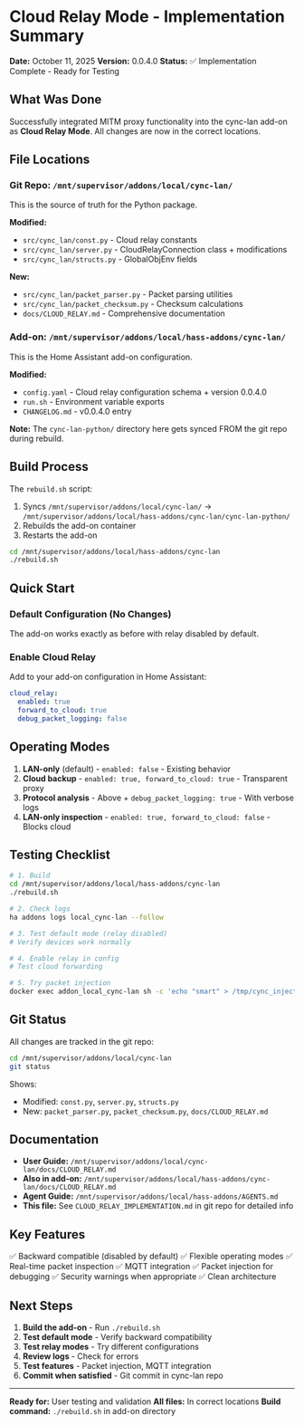 # Cloud Relay Mode - Implementation Summary

**Date:** October 11, 2025
**Version:** 0.0.4.0
**Status:** ✅ Implementation Complete - Ready for Testing

## What Was Done

Successfully integrated MITM proxy functionality into the cync-lan add-on as **Cloud Relay Mode**. All changes are now in the correct locations.

## File Locations

### Git Repo: `/mnt/supervisor/addons/local/cync-lan/`
This is the source of truth for the Python package.

**Modified:**
- `src/cync_lan/const.py` - Cloud relay constants
- `src/cync_lan/server.py` - CloudRelayConnection class + modifications
- `src/cync_lan/structs.py` - GlobalObjEnv fields

**New:**
- `src/cync_lan/packet_parser.py` - Packet parsing utilities
- `src/cync_lan/packet_checksum.py` - Checksum calculations
- `docs/CLOUD_RELAY.md` - Comprehensive documentation

### Add-on: `/mnt/supervisor/addons/local/hass-addons/cync-lan/`
This is the Home Assistant add-on configuration.

**Modified:**
- `config.yaml` - Cloud relay configuration schema + version 0.0.4.0
- `run.sh` - Environment variable exports
- `CHANGELOG.md` - v0.0.4.0 entry

**Note:** The `cync-lan-python/` directory here gets synced FROM the git repo during rebuild.

## Build Process

The `rebuild.sh` script:
1. Syncs `/mnt/supervisor/addons/local/cync-lan/` → `/mnt/supervisor/addons/local/hass-addons/cync-lan/cync-lan-python/`
2. Rebuilds the add-on container
3. Restarts the add-on

```bash
cd /mnt/supervisor/addons/local/hass-addons/cync-lan
./rebuild.sh
```

## Quick Start

### Default Configuration (No Changes)
The add-on works exactly as before with relay disabled by default.

### Enable Cloud Relay
Add to your add-on configuration in Home Assistant:

```yaml
cloud_relay:
  enabled: true
  forward_to_cloud: true
  debug_packet_logging: false
```

## Operating Modes

1. **LAN-only** (default) - `enabled: false` - Existing behavior
2. **Cloud backup** - `enabled: true, forward_to_cloud: true` - Transparent proxy
3. **Protocol analysis** - Above + `debug_packet_logging: true` - With verbose logs
4. **LAN-only inspection** - `enabled: true, forward_to_cloud: false` - Blocks cloud

## Testing Checklist

```bash
# 1. Build
cd /mnt/supervisor/addons/local/hass-addons/cync-lan
./rebuild.sh

# 2. Check logs
ha addons logs local_cync-lan --follow

# 3. Test default mode (relay disabled)
# Verify devices work normally

# 4. Enable relay in config
# Test cloud forwarding

# 5. Try packet injection
docker exec addon_local_cync-lan sh -c 'echo "smart" > /tmp/cync_inject_command.txt'
```

## Git Status

All changes are tracked in the git repo:

```bash
cd /mnt/supervisor/addons/local/cync-lan
git status
```

Shows:
- Modified: `const.py`, `server.py`, `structs.py`
- New: `packet_parser.py`, `packet_checksum.py`, `docs/CLOUD_RELAY.md`

## Documentation

- **User Guide:** `/mnt/supervisor/addons/local/cync-lan/docs/CLOUD_RELAY.md`
- **Also in add-on:** `/mnt/supervisor/addons/local/hass-addons/cync-lan/docs/CLOUD_RELAY.md`
- **Agent Guide:** `/mnt/supervisor/addons/local/hass-addons/AGENTS.md`
- **This file:** See `CLOUD_RELAY_IMPLEMENTATION.md` in git repo for detailed info

## Key Features

✅ Backward compatible (disabled by default)
✅ Flexible operating modes
✅ Real-time packet inspection
✅ MQTT integration
✅ Packet injection for debugging
✅ Security warnings when appropriate
✅ Clean architecture

## Next Steps

1. **Build the add-on** - Run `./rebuild.sh`
2. **Test default mode** - Verify backward compatibility
3. **Test relay modes** - Try different configurations
4. **Review logs** - Check for errors
5. **Test features** - Packet injection, MQTT integration
6. **Commit when satisfied** - Git commit in cync-lan repo

---

**Ready for:** User testing and validation
**All files:** In correct locations
**Build command:** `./rebuild.sh` in add-on directory
